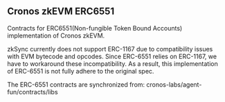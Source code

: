 ## Cronos zkEVM ERC6551

Contracts for ERC6551(Non-fungible Token Bound Accounts) implementation of Cronos zkEVM.

zkSync currently does not support ERC-1167 due to compatibility issues with EVM bytecode and opcodes. Since ERC-6551 relies on ERC-1167, we have to  workaround these incompatibility. As a result, this implementation of ERC-6551 is not fully adhere to the original spec.


The ERC-6551 contracts are synchronized from: cronos-labs/agent-fun/contracts/libs